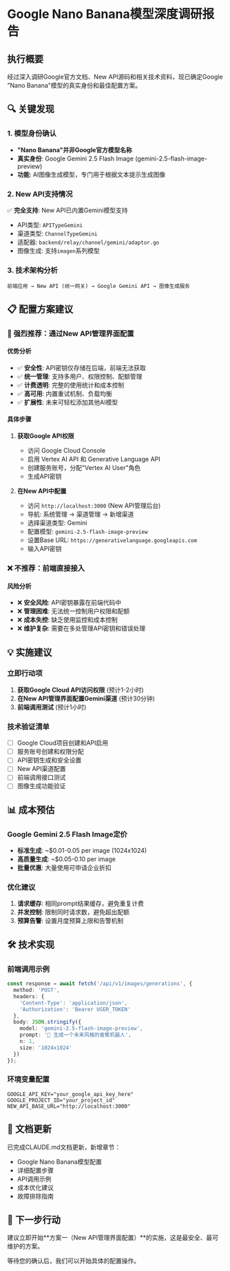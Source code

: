 # Google Nano Banana模型深度调研报告

## 执行概要

经过深入调研Google官方文档、New API源码和相关技术资料，现已确定Google "Nano Banana"模型的真实身份和最佳配置方案。

## 🔍 关键发现

### 1. 模型身份确认
- **"Nano Banana"并非Google官方模型名称**
- **真实身份**: Google Gemini 2.5 Flash Image (gemini-2.5-flash-image-preview)
- **功能**: AI图像生成模型，专门用于根据文本提示生成图像

### 2. New API支持情况
✅ **完全支持**: New API已内置Gemini模型支持
- API类型: `APITypeGemini`
- 渠道类型: `ChannelTypeGemini` 
- 适配器: `backend/relay/channel/gemini/adaptor.go`
- 图像生成: 支持`imagen`系列模型

### 3. 技术架构分析
```
前端应用 → New API (统一网关) → Google Gemini API → 图像生成服务
```

## 📋 配置方案建议

### 🎯 强烈推荐：通过New API管理界面配置

#### 优势分析
- ✅ **安全性**: API密钥仅存储在后端，前端无法获取
- ✅ **统一管理**: 支持多用户、权限控制、配额管理
- ✅ **计费透明**: 完整的使用统计和成本控制
- ✅ **高可用**: 内置重试机制、负载均衡
- ✅ **扩展性**: 未来可轻松添加其他AI模型

#### 具体步骤
1. **获取Google API权限**
   - 访问 Google Cloud Console
   - 启用 Vertex AI API 和 Generative Language API
   - 创建服务账号，分配"Vertex AI User"角色
   - 生成API密钥

2. **在New API中配置**
   - 访问 `http://localhost:3000` (New API管理后台)
   - 导航: 系统管理 → 渠道管理 → 新增渠道
   - 选择渠道类型: Gemini
   - 配置模型: `gemini-2.5-flash-image-preview`
   - 设置Base URL: `https://generativelanguage.googleapis.com`
   - 输入API密钥

### ❌ 不推荐：前端直接接入

#### 风险分析
- ❌ **安全风险**: API密钥暴露在前端代码中
- ❌ **管理困难**: 无法统一控制用户权限和配额
- ❌ **成本失控**: 缺乏使用监控和成本控制
- ❌ **维护复杂**: 需要在多处管理API密钥和错误处理

## 💡 实施建议

### 立即行动项
1. **获取Google Cloud API访问权限** (预计1-2小时)
2. **在New API管理界面配置Gemini渠道** (预计30分钟)
3. **前端调用测试** (预计1小时)

### 技术验证清单
- [ ] Google Cloud项目创建和API启用
- [ ] 服务账号创建和权限分配
- [ ] API密钥生成和安全设置
- [ ] New API渠道配置
- [ ] 前端调用接口测试
- [ ] 图像生成功能验证

## 📊 成本预估

### Google Gemini 2.5 Flash Image定价
- **标准生成**: ~$0.01-0.05 per image (1024x1024)
- **高质量生成**: ~$0.05-0.10 per image
- **批量优惠**: 大量使用可申请企业折扣

### 优化建议
1. **请求缓存**: 相同prompt结果缓存，避免重复计费
2. **并发控制**: 限制同时请求数，避免超出配额
3. **预算告警**: 设置月度预算上限和告警机制

## 🛠️ 技术实现

### 前端调用示例
```typescript
const response = await fetch('/api/v1/images/generations', {
  method: 'POST',
  headers: {
    'Content-Type': 'application/json',
    'Authorization': 'Bearer USER_TOKEN'
  },
  body: JSON.stringify({
    model: 'gemini-2.5-flash-image-preview',
    prompt: '🍌 生成一个未来风格的香蕉机器人',
    n: 1,
    size: '1024x1024'
  })
});
```

### 环境变量配置
```env
GOOGLE_API_KEY="your_google_api_key_here"
GOOGLE_PROJECT_ID="your_project_id"
NEW_API_BASE_URL="http://localhost:3000"
```

## 📝 文档更新

已完成CLAUDE.md文档更新，新增章节：
- Google Nano Banana模型配置
- 详细配置步骤
- API调用示例
- 成本优化建议
- 故障排除指南

## 🎯 下一步行动

建议立即开始**方案一（New API管理界面配置）**的实施，这是最安全、最可维护的方案。

等待您的确认后，我们可以开始具体的配置操作。